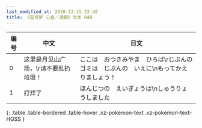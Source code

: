 ```yaml
---
last_modified_at: 2020-12-15 22:48
title: 《宝可梦 心金／魂银》文本 048
---
```

| 编号 | 中文 | 日文 |
| ---- | ---- | ---- |
| 0 | 这里是月见山广场，\r请不要乱扔垃圾！ | ここは　おつきみやま　ひろば\rじぶんの　ゴミは　じぶんの　いえに\nもってかえりましょう！ |
| 1 | 打烊了 | ほんじつの　えいぎょうは\nしゅうりょうしました |
{: .table .table-bordered .table-hover .xz-pokemon-text .xz-pokemon-text-HGSS }